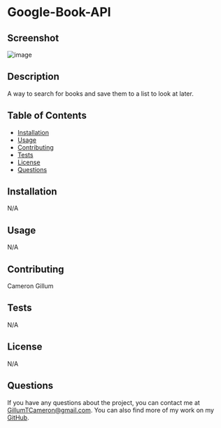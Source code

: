 # Google-Book-API

## Screenshot
![image](https://github.com/user-attachments/assets/eac36c67-283d-4cad-96c0-40391ff70edf)

## Description
A way to search for books and save them to a list to look at later.

## Table of Contents
- [Installation](#installation)
- [Usage](#usage)
- [Contributing](#contributing)
- [Tests](#tests)
- [License](#license)
- [Questions](#questions)

## Installation
N/A

## Usage
N/A

## Contributing
Cameron Gillum

## Tests
N/A

## License
N/A

## Questions
If you have any questions about the project, you can contact me at [GillumTCameron@gmail.com](mailto:GillumTCameron@gmail.com). You can also find more of my work on my [GitHub](https://github.com/CameronGillum).
